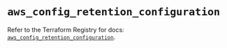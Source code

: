 # `aws_config_retention_configuration`

Refer to the Terraform Registry for docs: [`aws_config_retention_configuration`](https://registry.terraform.io/providers/hashicorp/aws/5.97.0/docs/resources/config_retention_configuration).
